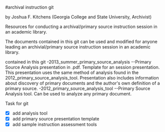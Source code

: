 #archival instruction git

by Joshua F. Kitchens (Georgia College and State University, Archivist)

Resources for conducting a archival/primary source instruction session in an academic library. 

The documents contained in this git can be used and modified for anyone leading an archivial/primary source instruction session in an academic library.

contained in this git
-2013_summer_primary_source_analysis
--Primary Source Analysis presentation in .pdf. Template for an session presentation. This presentation uses the same method of analysis found in the 2012_primary_source_analysis_tool. Presentation also includes information about discovery of primary documents and the author's own definition of a primary source.
-2012_primary_source_analysis_tool 
--Primary Source Analysis tool. Can be used to analyze any primary document.

Task for git
-[X] add analysis tool
-[X] add primary source presentation template
-[X] add sample instruction assessment tools